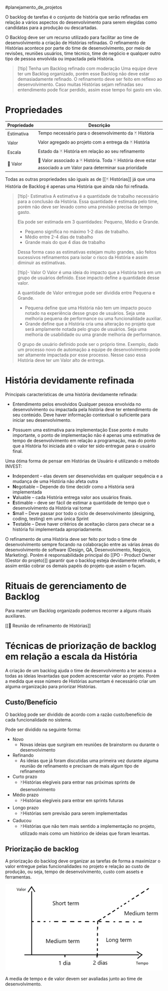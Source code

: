 #planejamento_de_projetos 

O backlog de tarefas é o conjunto de história que serão refinadas em relação a vários aspectos do desenvolvimento para serem elegidas como candidatas para a produção ou descartadas.

O Backlog deve ser um recurso utilizado para facilitar ao time de desenvolvimento a criação de Histórias refinadas. O refinamento de Histórias acontece por parte do time de desenvolvimento, por meio de revisões, reuniões usuários, time técnico, time de negócio e qualquer outro tipo de pessoa envolvida ou impactada pela História.

> [!tip] Tenha um Backlog refinado com moderação
Uma equipe deve ter um Backlog organizado, porém esse Backlog não deve estar demasiadamente refinado. O refinamento deve ser feito em reflexo ao desenvolvimento. Caso muitas Histórias sejam refinadas seu entendimento pode ficar perdido, assim esse tempo foi gasto em vão.

# Propriedades

| Propriedade | Descrição                                                                                                          |
| ----------- | ------------------------------------------------------------------------------------------------------------------ |
| Estimativa  | Tempo necessário para o desenvolvimento da 🃏 História                                                            |
| Valor       | Valor agregado ao projeto com a entrega da 🃏 História                                                             |
| Escala      | Estado da 🃏 História em relação ao seu refinamento                                                                |
| 🌟 Valor    | 🌟 Valor associado a 🃏 História. Toda 🃏 História deve estar associado a um Valor para determinar sua prioridade | 

Todas as outras propriedades são iguais as de [[🃏 Histórias]] já que uma História de Backlog é apenas uma História que ainda não foi refinada.

> [!tip]- Estimativa
> A estimativa é a quantidade de trabalho necessário para a conclusão da História. Essa quantidade é estimada pelo time, porém não deve ser levado como uma previsão precisa de tempo gasto.
> 
> Ela pode ser estimada em 3 quantidades: Pequeno, Médio e Grande.
> - Pequeno significa no máximo 1-2 dias de trabalho. 
> - Médio entre 2-4 dias de trabalho
> - Grande mais do que 4 dias de trabalho
>   
>  Dessa forma caso as estimativas estejam muito grandes, são feitos sucessivos refinamentos para isolar o risco da História e assim diminuir as estimativas.

> [!tip]- Valor
> O Valor é uma ideia do impacto que a História terá em um grupo de usuários definido. Esse impacto define a quantidade desse valor.
> 
> A quantidade de Valor entregue pode ser dividida entre Pequena e Grande.
> - Pequena define que uma História não tem um impacto pouco notado na experiência desse grupo de usuários. Seja uma melhoria pequena de performance ou uma funcionalidade auxiliar.
> - Grande define que a História cria uma alteração no projeto que será amplamente notada pelo grupo de usuários. Seja uma melhoria de usabilidade ou uma grande melhoria de performance.
>   
> O grupo de usuário definido pode ser o próprio time. Exemplo, dado um processo novo de automação a equipe de desenvolvimento pode ser altamente impactada por esse processo. Nesse caso essa História deve ter um Valor alto de entrega.  

# História devidamente refinada

Principais características de uma história devidamente refinada:

- Entendimento pelos envolvidos
Qualquer pessoa envolvida no desenvolvimento ou impactada pela história deve ter entendimento de seu conteúdo. Deve haver informação contextual o suficiente para iniciar seu desenvolvimento. 

- Possuem uma estimativa para implementação
Esse ponto é muito importante, o ponto de implementação não é apenas uma estimativa de tempo de desenvolvimento em relação a programação, mas do ponto que a História foi iniciada até o valor ter sido entregue para o usuário final.

Uma ótima forma de pensar em Histórias de Usuário é utilizando o método INVEST:

- **I**ndependent – elas devem ser desenvolvidas em qualquer sequência e a mudança de uma História não afeta outra
- **N**egotiable – Depende do time decidir como a História será implementada
- **V**aluable – cada História entrega valor aos usuários finais.
- **E**stimable – deve ser fácil de estimar a quantidade de tempo que o desenvolvimento da História vai tomar
- **S**mall – Deve passar por todo o ciclo de desenvolvimento (designing, coding, testing) em uma única Sprint
- **T**estable – Deve haver critérios de aceitação claros para checar se a história foi implementada apropriadamente.

O refinamento de uma História deve ser feito por todo o time de desenvolvimento sempre focando na colaboração entre as várias áreas do desenvolvimento de software (Design, QA, Desenvolvimento, Negócio, Marketing). Porém é responsabilidade principal do [[PO - Product Owner (Gestor do projeto)]] garantir que o backlog esteja devidamente refinado, e assim então cobrar os demais papéis do projeto que assim o façam.

# Rituais de gerenciamento de Backlog

Para manter um Backlog organizado podemos recorrer a alguns rituais auxiliares.

[[💎 Reunião de refinamento de Histórias]]

# Técnicas de priorização de backlog em relação a escala da História

A criação de um backlog ajuda o time de desenvolvimento a ter acesso a todas as ideias levantadas que podem acrescentar valor ao projeto. Porém a medida que esse número de Histórias aumentam é necessário criar um alguma organização para priorizar Histórias.

## Custo/Benefício

O backlog pode ser dividido de acordo com a razão custo/benefício de cada funcionalidade no sistema.

Pode ser dividido na seguinte forma:

- Novo
  - Novas ideias que surgiram em reuniões de brainstorm ou durante o desenvolvimento
- Refinando
  - As ideias que já foram discutidas uma primeira vez durante alguma reunião de refinamento e precisam de mais algum tipo de refinamento
- Curto prazo
  - 🃏Histórias elegíveis para entrar nas próximas sprints de desenvolvimento
- Médio prazo
  - 🃏Histórias elegíveis para entrar em sprints futuras 
- Longo prazo
  - 🃏Histórias sem previsão para serem implementadas 
- Caducou
  - 🃏Histórias que não tem mais sentido a implementação no projeto, utilizado mais como um histórico de ideias que foram levantas. 

## Priorização de backlog

A priorização do backlog deve organizar as tarefas de forma a maximizar o valor entregue pelas funcionalidades no projeto e relação ao custo de produção, ou seja, tempo de desenvolvimento, custo com assets e ferramentas.

![](Gerenciamento%20de%20Projetos/_images/matrix_priorization.png)

A media de tempo e de valor devem ser avaliadas junto ao time de desenvolvimento.